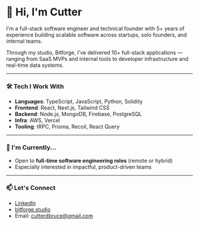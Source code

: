 # 👋 Hi, I'm Cutter

I'm a full-stack software engineer and technical founder with 5+ years of experience building scalable software across startups, solo founders, and internal teams.

Through my studio, Bitforge, I've delivered 10+ full-stack applications — ranging from SaaS MVPs and internal tools to developer infrastructure and real-time data systems.

---

### 🛠 Tech I Work With

- **Languages**: TypeScript, JavaScript, Python, Solidity
- **Frontend**: React, Next.js, Tailwind CSS
- **Backend**: Node.js, MongoDB, Firebase, PostgreSQL
- **Infra**: AWS, Vercel
- **Tooling**: tRPC, Prisma, Recoil, React Query

---

### 📌 I'm Currently...

- Open to **full-time software engineering roles** (remote or hybrid)
- Especially interested in impactful, product-driven teams

---

### 📫 Let's Connect

- [LinkedIn](https://www.linkedin.com/in/cutter-bruce/)
- [bitforge.studio](https://www.bitforge.studio)
- Email: cutterdbruce@gmail.com
